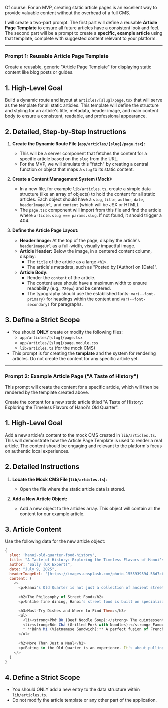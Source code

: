 Of course. For an MVP, creating static article pages is an excellent way to provide valuable content without the overhead of a full CMS.

I will create a two-part prompt. The first part will define a reusable **Article Page Template** to ensure all future articles have a consistent look and feel. The second part will be a prompt to create a **specific, example article** using that template, complete with suggested content relevant to your platform.

-----

### Prompt 1: Reusable Article Page Template


Create a reusable, generic "Article Page Template" for displaying static content like blog posts or guides.

## 1. High-Level Goal

Build a dynamic route and layout at `articles/[slug]/page.tsx` that will serve as the template for all static articles. This template will define the structure and styling for an article's title, metadata, header image, and main content body to ensure a consistent, readable, and professional appearance.

## 2. Detailed, Step-by-Step Instructions

1.  **Create the Dynamic Route File (`app/articles/[slug]/page.tsx`):**
    * This will be a server component that fetches the content for a specific article based on the `slug` from the URL.
    * For the MVP, we will simulate this "fetch" by creating a central function or object that maps a `slug` to its static content.

2.  **Create a Content Management System (Mock):**
    * In a new file, for example `lib/articles.ts`, create a simple data structure (like an array of objects) to hold the content for all static articles. Each object should have a `slug`, `title`, `author`, `date`, `headerImageUrl`, and `content` (which will be JSX or HTML).
    * The `page.tsx` component will import from this file and find the article where `article.slug === params.slug`. If not found, it should trigger a 404.

3.  **Define the Article Page Layout:**
    * **Header Image:** At the top of the page, display the article's `headerImageUrl` as a full-width, visually impactful image.
    * **Article Header:** Below the image, in a centered content column, display:
        * The `title` of the article as a large `<h1>`.
        * The article's metadata, such as "Posted by [Author] on [Date]".
    * **Article Body:**
        * Render the `content` of the article.
        * The content area should have a maximum width to ensure readability (e.g., `720px`) and be centered.
        * The typography should use the established fonts: `var(--font-primary)` for headings within the content and `var(--font-secondary)` for paragraphs.

## 3. Define a Strict Scope

* You should **ONLY** create or modify the following files:
    * `app/articles/[slug]/page.tsx`
    * `app/articles/[slug]/page.module.css`
    * `lib/articles.ts` (for the mock CMS)
* This prompt is for creating the **template** and the system for rendering articles. Do not create the content for any specific article yet.


-----

### Prompt 2: Example Article Page ("A Taste of History")

This prompt will create the content for a specific article, which will then be rendered by the template created above.


Create the content for a new static article titled "A Taste of History: Exploring the Timeless Flavors of Hanoi's Old Quarter".

## 1. High-Level Goal

Add a new article's content to the mock CMS created in `lib/articles.ts`. This will demonstrate how the Article Page Template is used to render a real article. The content should be engaging and relevant to the platform's focus on authentic local experiences.

## 2. Detailed Instructions

1.  **Locate the Mock CMS File (`lib/articles.ts`):**
    * Open the file where the static article data is stored.

2.  **Add a New Article Object:**
    * Add a new object to the articles array. This object will contain all the content for our example article.

## 3. Article Content

Use the following data for the new article object:

```javascript
{
  slug: 'hanoi-old-quarter-food-history',
  title: "A Taste of History: Exploring the Timeless Flavors of Hanoi's Old Quarter",
  author: "Sally (UX Expert)",
  date: "July 9, 2025",
  headerImageUrl: '[https://images.unsplash.com/photo-1555939594-58d7cb561ad1?q=80&w=2787&auto=format&fit=crop](https://images.unsplash.com/photo-1555939594-58d7cb561ad1?q=80&w=2787&auto=format&fit=crop)', // A relevant, high-quality image URL
  content: (
    <>
      <p>Hanoi's Old Quarter is not just a collection of ancient streets; it's a living museum of Vietnamese culture, and nowhere is this more apparent than in its food. For centuries, the 36 streets of this historic district have been serving up dishes whose recipes have been passed down through generations. To truly understand Hanoi, you must first taste it.</p>
      
      <h2>The Philosophy of Street Food</h2>
      <p>Unlike fine dining, Hanoi's street food is built on specialization. A family might spend their entire lives perfecting a single dish, like Phở or Bún Chả. This dedication creates a level of mastery that is hard to find anywhere else. Each stall, each cart, is a testament to a family's legacy and a city's culinary soul.</p>

      <h3>Must-Try Dishes and Where to Find Them:</h3>
      <ul>
        <li><strong>Phở Bò (Beef Noodle Soup):</strong> The quintessential Vietnamese dish. The best Phở is often found in unassuming, generations-old establishments where the broth has been simmering for hours.</li>
        <li><strong>Bún Chả (Grilled Pork with Noodles):</strong> Famously enjoyed by President Barack Obama, this dish features smoky grilled pork patties served in a sweet and savory dipping sauce with fresh rice noodles and herbs.</li>
        * **Bánh Mì (Vietnamese Sandwich):** A perfect fusion of French colonial legacy and Vietnamese flavors, featuring a crispy baguette filled with pâté, cold cuts, fresh herbs, and pickled vegetables.</li>
      </ul>
      
      <h2>More Than Just a Meal</h2>
      <p>Eating in the Old Quarter is an experience. It's about pulling up a tiny plastic stool on a crowded sidewalk, surrounded by the symphony of city life, and enjoying a meal that is both incredibly delicious and deeply connected to the history of the place. It's a culinary journey that connects you directly to the heart of Hanoi.</p>
    </>
  )
}
```

## 4. Define a Strict Scope

  * You should ONLY add a new entry to the data structure within `lib/articles.ts`.
  * Do not modify the article template or any other part of the application.

<!-- end list -->


